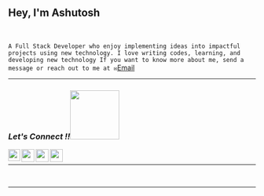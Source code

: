 ## Hey, I'm Ashutosh

<br />

```A Full Stack Developer who enjoy implementing ideas into impactful projects using new technology. I love writing codes, learning, and developing new technology If you want to know more about me, send a message or reach out to me at ✉️```[Email](ashutoshtiwarind@gmail.com "ashutoshtiwarind@gmail.com")

<hr>

  <h3><i>Let's Connect !!<img src="https://raw.githubusercontent.com/ShahriarShafin/ShahriarShafin/main/Assets/handshake.gif" width="100" /></i></h3>
<p align="left">
<a href="https://www.linkedin.com/in/ashutoshtiwarindia/">
  <img align="left" width="24px" src="https://cdn.jsdelivr.net/npm/simple-icons@v3/icons/linkedin.svg"  />
</a>
<a href="https://twitter.com/73_109ashutosh">
  <img align="left" width="26px" src="https://cdn.jsdelivr.net/npm/simple-icons@v3/icons/twitter.svg" />
</a>
<a href="mailto:ashutoshtiwarind@gmail.com">
  <img align="left" width="26px" src="https://cdn.jsdelivr.net/npm/simple-icons@v3/icons/gmail.svg"/>
</a>
<a href="https://medium.com/@ashutoshtiwarind">
  <img align="left" width="26px" src="https://cdn.jsdelivr.net/npm/simple-icons@v3/icons/medium.svg" />
</a> 
</p>
<br/>
<hr>


<br/>




<hr>





